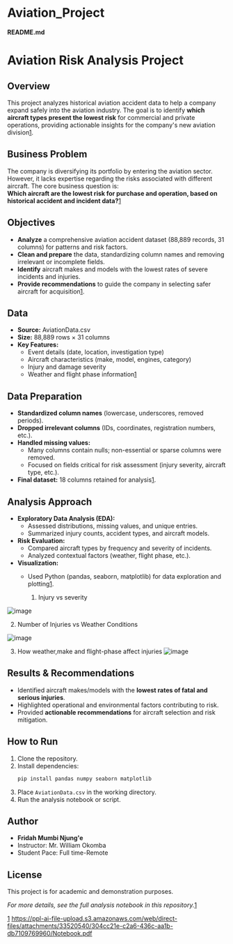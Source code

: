 # Aviation_Project
**README.md**

# Aviation Risk Analysis Project

## Overview

This project analyzes historical aviation accident data to help a company expand safely into the aviation industry. The goal is to identify **which aircraft types present the lowest risk** for commercial and private operations, providing actionable insights for the company's new aviation division[1].

## Business Problem

The company is diversifying its portfolio by entering the aviation sector. However, it lacks expertise regarding the risks associated with different aircraft. The core business question is:  
**Which aircraft are the lowest risk for purchase and operation, based on historical accident and incident data?**[1]

## Objectives

- **Analyze** a comprehensive aviation accident dataset (88,889 records, 31 columns) for patterns and risk factors.
- **Clean and prepare** the data, standardizing column names and removing irrelevant or incomplete fields.
- **Identify** aircraft makes and models with the lowest rates of severe incidents and injuries.
- **Provide recommendations** to guide the company in selecting safer aircraft for acquisition[1].

## Data

- **Source:** AviationData.csv
- **Size:** 88,889 rows × 31 columns
- **Key Features:**  
  - Event details (date, location, investigation type)  
  - Aircraft characteristics (make, model, engines, category)  
  - Injury and damage severity  
  - Weather and flight phase information[1]

## Data Preparation

- **Standardized column names** (lowercase, underscores, removed periods).
- **Dropped irrelevant columns** (IDs, coordinates, registration numbers, etc.).
- **Handled missing values:**  
  - Many columns contain nulls; non-essential or sparse columns were removed.
  - Focused on fields critical for risk assessment (injury severity, aircraft type, etc.).
- **Final dataset:** 18 columns retained for analysis[1].

## Analysis Approach

- **Exploratory Data Analysis (EDA):**  
  - Assessed distributions, missing values, and unique entries.
  - Summarized injury counts, accident types, and aircraft models.
- **Risk Evaluation:**  
  - Compared aircraft types by frequency and severity of incidents.
  - Analyzed contextual factors (weather, flight phase, etc.).
- **Visualization:**  
  - Used Python (pandas, seaborn, matplotlib) for data exploration and plotting[1].
 
    1. Injury vs severity
       
![image](https://github.com/user-attachments/assets/9ab49a4a-3a27-498a-a928-b9b7f95899ca)

  2. Number of Injuries vs Weather Conditions

![image](https://github.com/user-attachments/assets/04b70083-0f26-43dd-b70b-158ee1ce1c29)

3. How weather,make and flight-phase affect injuries
   ![image](https://github.com/user-attachments/assets/191b40e8-738c-492b-9134-7c03502abcf5)


## Results & Recommendations

- Identified aircraft makes/models with the **lowest rates of fatal and serious injuries**.
- Highlighted operational and environmental factors contributing to risk.
- Provided **actionable recommendations** for aircraft selection and risk mitigation.

## How to Run

1. Clone the repository.
2. Install dependencies:
   ```bash
   pip install pandas numpy seaborn matplotlib
   ```
3. Place `AviationData.csv` in the working directory.
4. Run the analysis notebook or script.

## Author

- **Fridah Mumbi Njung'e**
- Instructor: Mr. William Okomba
- Student Pace: Full time-Remote

## License

This project is for academic and demonstration purposes.

*For more details, see the full analysis notebook in this repository.*[1]

[1]: Notebook.pdf

[1] https://ppl-ai-file-upload.s3.amazonaws.com/web/direct-files/attachments/33520540/304cc21e-c2a6-436c-aa1b-db7109769960/Notebook.pdf
